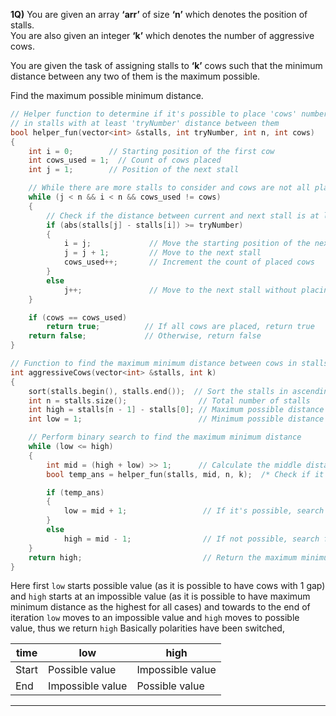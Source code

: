 **1Q)** You are given an array **‘arr’** of size **‘n’** which denotes the position of stalls.  
You are also given an integer **‘k’** which denotes the number of aggressive cows.  

You are given the task of assigning stalls to **‘k’** cows such that the minimum distance between any two of them is the maximum possible.  

Find the maximum possible minimum distance.

```cpp
// Helper function to determine if it's possible to place 'cows' number of cows
// in stalls with at least 'tryNumber' distance between them
bool helper_fun(vector<int> &stalls, int tryNumber, int n, int cows)
{
    int i = 0;        // Starting position of the first cow
    int cows_used = 1;  // Count of cows placed
    int j = 1;        // Position of the next stall

    // While there are more stalls to consider and cows are not all placed
    while (j < n && i < n && cows_used != cows)
    {
        // Check if the distance between current and next stall is at least 'tryNumber'
        if (abs(stalls[j] - stalls[i]) >= tryNumber)
        {
            i = j;             // Move the starting position of the next cow
            j = j + 1;         // Move to the next stall
            cows_used++;       // Increment the count of placed cows
        }
        else
            j++;               // Move to the next stall without placing a cow
    }

    if (cows == cows_used)
        return true;          // If all cows are placed, return true
    return false;             // Otherwise, return false
}

// Function to find the maximum minimum distance between cows in stalls
int aggressiveCows(vector<int> &stalls, int k)
{
    sort(stalls.begin(), stalls.end());  // Sort the stalls in ascending order
    int n = stalls.size();                // Total number of stalls
    int high = stalls[n - 1] - stalls[0]; // Maximum possible distance
    int low = 1;                          // Minimum possible distance

    // Perform binary search to find the maximum minimum distance
    while (low <= high)
    {
        int mid = (high + low) >> 1;      // Calculate the middle distance
        bool temp_ans = helper_fun(stalls, mid, n, k);  /* Check if it's possible to place 'k' cows with minimum 'mid' distance*/

        if (temp_ans)
        {
            low = mid + 1;                 // If it's possible, search for larger distances
        }
        else
            high = mid - 1;                // If not possible, search for smaller distances
    }
    return high;                           // Return the maximum minimum distance found
}
```

Here first `low` starts possible value (as it is possible to have cows with 1 gap) and `high` starts at an impossible value (as it is possible to have maximum minimum distance as the highest for all cases) and towards to the end of iteration `low` moves to an impossible value and `high` moves to possible value, thus we return `high`
Basically polarities have been switched, 


|time | low | high |
|------|------|------|
|Start | Possible value | Impossible value|
|End | Impossible value | Possible value|


<hr>

